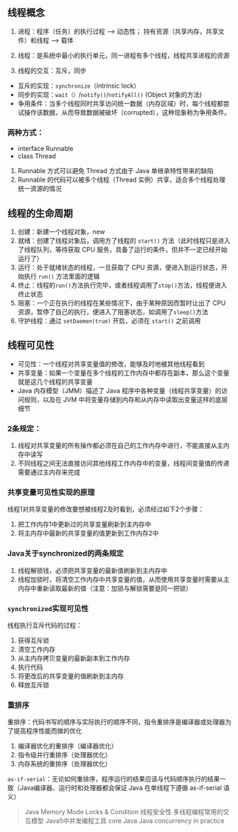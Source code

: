 ## 线程概念
1. 进程：程序（任务）的执行过程  --> 动态性；
   持有资源（共享内存，共享文件）和线程 --> 载体

2. 线程：是系统中最小的执行单元，同一进程有多个线程，线程共享进程的资源

3. 线程的交互：互斥，同步
* 互斥的实现：`synchronize`（intrinsic lock）
* 同步的实现：`wait（）`/`notify()`/`notifyAll()` (Object 对象的方法)
* 争用条件：当多个线程同时共享访问统一数据（内存区域）时，每个线程都尝试操作该数据，从而导致数据被破坏（corrupted），这种现象称为争用条件。

### 两种方式：
* interface Runnable
* class Thread
1. Runnable 方式可以避免 Thread 方式由于 Java 单继承特性带来的缺陷
2. Runnable 的代码可以被多个线程（Thread 实例）共享，适合多个线程处理统一资源的情况

## 线程的生命周期
1. 创建：新建一个线程对象，new
2. 就绪：创建了线程对象后，调用方了线程的 `start()` 方法（此时线程只是进入了线程队列，等待获取 CPU 服务，具备了运行的条件，但并不一定已经开始运行了）
3. 运行：处于就绪状态的线程，一旦获取了 CPU 资源，便进入到运行状态，开始执行 `run()` 方法里面的逻辑
4. 终止：线程的`run()`方法执行完毕，或者线程调用了`stop()`方法，线程便进入终止状态
5. 阻塞：一个正在执行的线程在某些情况下，由于某种原因而暂时让出了 CPU 资源，暂停了自己的执行，便进入了阻塞状态，如调用了`sleep()`方法
6. 守护线程：通过 `setDaemon(true)` 开启，必须在 `start()` 之前调用

## 线程可见性
* 可见性：一个线程对共享变量值的修改，能够及时地被其他线程看到
* 共享变量：如果一个变量在多个线程的工作内存中都存在副本，那么这个变量就是这几个线程的共享变量
* Java 内存模型（JMM）描述了 Java 程序中各种变量（线程共享变量）的访问规则，以及在 JVM 中将变量存储到内存和从内存中读取出变量这样的底层细节

### 2条规定：
1. 线程对共享变量的所有操作都必须在自己的工作内存中进行，不能直接从主内存中读写
2. 不同线程之间无法直接访问其他线程工作内存中的变量，线程间变量值的传递需要通过主内存来完成


### 共享变量可见性实现的原理
线程1对共享变量的修改要想被线程2及时看到，必须经过如下2个步骤：
1. 把工作内存1中更新过的共享变量刷新到主内存中
2. 将主内存中最新的共享变量的值更新到工作内存2中

### Java关于synchronized的两条规定
1. 线程解锁钱，必须把共享变量的最新值刷新到主内存中
2. 线程加锁时，将清空工作内存中共享变量的值，从而使用共享变量时需要从主内存中重新读取最新的值（注意：加锁与解锁需要是同一把锁）

### `synchronized`实现可见性
线程执行互斥代码的过程：
1. 获得互斥锁
2. 清空工作内存
3. 从主内存拷贝变量的最新副本到工作内存
4. 执行代码
5. 将更改后的共享变量的值刷新到主内存
6. 释放互斥锁

### 重排序
重排序：代码书写的顺序与实际执行的顺序不同，指令重排序是编译器或处理器为了提高程序性能而做的优化
1. 编译器优化的重排序（编译器优化）
2. 指令级并行重排序（处理器优化）
3. 内存系统的重排序（处理器优化）

`as-if-serial`：无论如何重排序，程序运行的结果应该与代码顺序执行的结果一致（Java编译器、运行时和处理器都会保证 Java 在单线程下遵循 as-if-serial 语义）

> Java Memory Mode
> Locks & Condition
> 线程安全性
> 多线程编程常用的交互模型
> Java5中并发编程工具
> core Java
> Java concurrency in practice